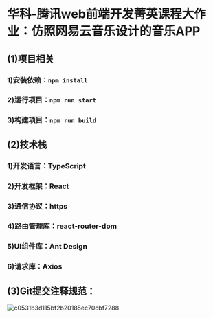 # 华科-腾讯web前端开发菁英课程大作业：仿照网易云音乐设计的音乐APP
## (1)项目相关
### 1)安装依赖：`npm install`
### 2)运行项目：`npm run start`
### 3)构建项目：`npm run build`
## (2)技术栈
### 1)开发语言：TypeScript
### 2)开发框架：React
### 3)通信协议：https
### 4)路由管理库：react-router-dom
### 5)UI组件库：Ant Design
### 6)请求库：Axios
## (3)Git提交注释规范：
![c0531b3d115bf2b20185ec70cbf7288](https://user-images.githubusercontent.com/74645320/147409746-af681a3c-9fad-473f-ab1f-ca9f06af0efe.jpg)



